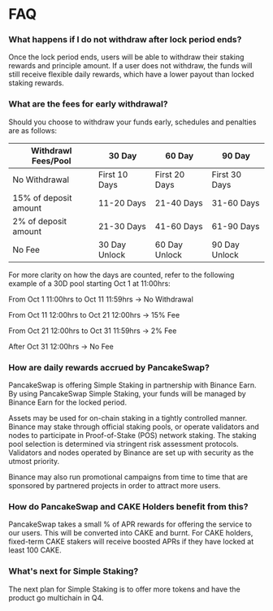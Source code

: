 # FAQ

### What happens if I do not withdraw after lock period ends?

Once the lock period ends, users will be able to withdraw their staking rewards and principle amount. If a user does not withdraw, the funds will still receive flexible daily rewards, which have a lower payout than locked staking rewards.&#x20;

### What are the fees for early withdrawal?

Should you choose to withdraw your funds early, schedules and penalties are as follows:

| Withdrawl Fees/Pool   | 30 Day        | 60 Day        | 90 Day        |
| --------------------- | ------------- | ------------- | ------------- |
| No Withdrawal         | First 10 Days | First 20 Days | First 30 Days |
| 15% of deposit amount | 11-20 Days    | 21-40 Days    | 31-60 Days    |
| 2% of deposit amount  | 21-30 Days    | 41-60 Days    | 61-90 Days    |
| No Fee                | 30 Day Unlock | 60 Day Unlock | 90 Day Unlock |

For more clarity on how the days are counted, refer to the following example of a 30D pool starting Oct 1 at 11:00hrs:

From Oct 1 11:00hrs to Oct 11 11:59hrs -> No Withdrawal

From  Oct 11 12:00hrs to Oct 21 12:00hrs  -> 15% Fee

From  Oct 21 12:00hrs to Oct 31 11:59hrs  -> 2% Fee

After Oct 31 12:00hrs -> No Fee

### How are daily rewards accrued by PancakeSwap?

PancakeSwap is offering Simple Staking in partnership with Binance Earn. By using PancakeSwap Simple Staking, your funds will be managed by Binance Earn for the locked period.

Assets may be used for on-chain staking in a tightly controlled manner. Binance may stake through official staking pools, or operate validators and nodes to participate in Proof-of-Stake (POS) network staking. The staking pool selection is determined via stringent risk assessment protocols. Validators and nodes operated by Binance are set up with security as the utmost priority.

Binance may also run promotional campaigns from time to time that are sponsored by partnered projects in order to attract more users.

### How do PancakeSwap and CAKE Holders benefit from this?

PancakeSwap takes a small % of APR rewards for offering the service to our users. This will be converted into CAKE and burnt. For CAKE holders, fixed-term CAKE stakers will receive boosted APRs if they have locked at least 100 CAKE.

### What's next for Simple Staking?

The next plan for Simple Staking is to offer more tokens and have the product go multichain in Q4.

